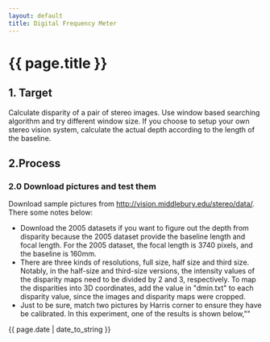```yaml
---
layout: default
title: Digital Frequency Meter
---
```

# {{ page.title }}

## 1. Target
Calculate disparity of a pair of stereo images. Use window based searching algorithm and try different window size. If you choose to setup your own stereo vision system, calculate the actual depth according to the length of the baseline.   

## 2.Process
### 2.0 Download pictures and test them
Download sample pictures from http://vision.middlebury.edu/stereo/data/. There some notes below:
* Download the 2005 datasets if you want to figure out the depth from disparity because the 2005 dataset provide the baseline length and focal length. For the 2005 dataset, the focal length is 3740 pixels, and the baseline is 160mm.
* There are three kinds of resolutions, full size, half size and third size. Notably, in the half-size and third-size versions, the intensity values of the disparity maps need to be divided by 2 and 3, respectively. To map the disparities into 3D coordinates, add the value in "dmin.txt" to each disparity value, since the images and disparity maps were cropped.
* Just to be sure, match two pictures by Harris corner to ensure they have be calibrated.
In this experiment, one of the results is shown below,""

{{ page.date | date_to_string }}
